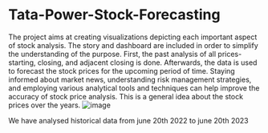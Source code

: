 # Tata-Power-Stock-Forecasting

The project aims at creating visualizations depicting each important aspect of stock analysis. 
The story and dashboard are included in order to simplify the understanding of the purpose.
First, the past analysis of all prices- starting, closing, and adjacent closing is done. Afterwards, 
the data is used to forecast the stock prices for the upcoming period of time. Staying informed about market news, understanding risk management strategies, and 
employing various analytical tools and techniques can help improve the accuracy of stock price 
analysis. This is a general idea about the stock prices over the years. 
![image](https://github.com/Day-Raval/Tata-Power-Stock-Forecasting/assets/132192767/6903b98f-81da-4b6d-b6fe-5fada9851d1c)

We have analysed historical data from june 20th 2022 to june 20th 2023
